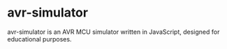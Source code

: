 avr-simulator
============
avr-simulator is an AVR MCU simulator written in JavaScript, designed for educational purposes.
